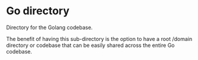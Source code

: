 # Go directory

Directory for the Golang codebase.

The benefit of having this sub-directory is the option to have a root /domain directory or codebase that can be easily shared across the entire Go codebase.

